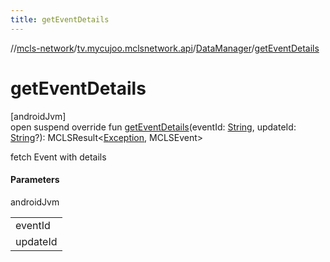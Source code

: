 ```yaml
---
title: getEventDetails
---
```

//[mcls-network](../../../index.html)/[tv.mycujoo.mclsnetwork.api](../index.html)/[DataManager](index.html)/[getEventDetails](get-event-details.html)



# getEventDetails



[androidJvm]\
open suspend override fun [getEventDetails](get-event-details.html)(eventId: [String](https://kotlinlang.org/api/latest/jvm/stdlib/kotlin/-string/index.html), updateId: [String](https://kotlinlang.org/api/latest/jvm/stdlib/kotlin/-string/index.html)?): MCLSResult&lt;[Exception](https://kotlinlang.org/api/latest/jvm/stdlib/kotlin/-exception/index.html), MCLSEvent&gt;



fetch Event with details



#### Parameters


androidJvm

| |
|---|
| eventId |
| updateId |




